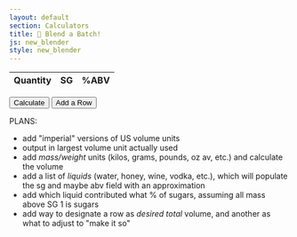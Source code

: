 ```yaml
---
layout: default
section: Calculators
title: 🥣 Blend a Batch!
js: new_blender
style: new_blender
---
```

<script src="/assets/js/common.js" type="text/javascript"></script>

<table id="blendees">
  <thead><tr><th>Quantity</th><th>SG</th><th>%ABV</th></tr></thead>
  <tbody></tbody>
</table>
<script type="text/javascript">
  add_blender_row();
  add_blender_row();
</script>

<button type="button" onClick="blend()">Calculate</button>
<button type="button" onClick="add_blender_row()">Add a Row</button>

<div id="results"></div>

PLANS:
- add "imperial" versions of US volume units
- output in largest volume unit actually used
- add _mass/weight_ units (kilos, grams, pounds, oz av, etc.) and calculate the volume
- add a list of _liquids_ (water, honey, wine, vodka, etc.), which will populate the sg and maybe abv field with an approximation
- add which liquid contributed what % of sugars, assuming all mass above SG 1 is sugars
- add way to designate a row as _desired total_ volume, and another as what to adjust to "make it so"
